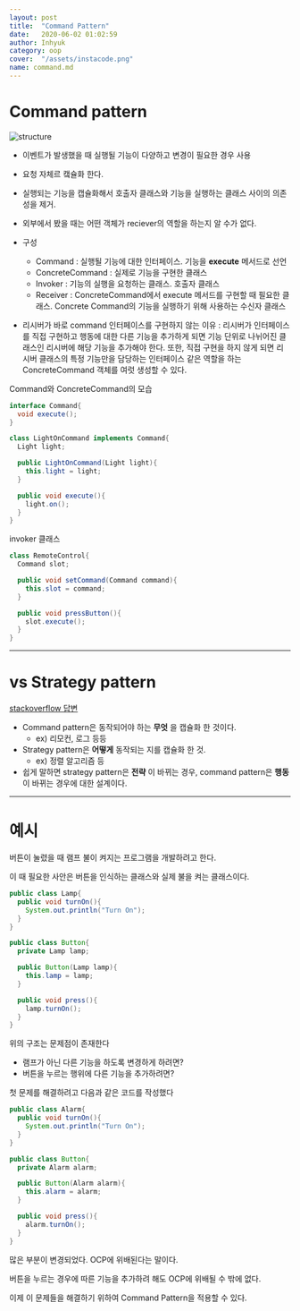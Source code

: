 ```yaml
---
layout: post
title:  "Command Pattern"
date:   2020-06-02 01:02:59
author: Inhyuk
category: oop
cover:  "/assets/instacode.png"
name: command.md
---
```


Command pattern
===============

![structure]({{site.baseurl}}/post_img/{{page.name}}/structure.gif)

- 이벤트가 발생했을 때 실행될 기능이 다양하고 변경이 필요한 경우 사용
- 요청 자체르 캨슐화 한다.
- 실행되는 기능을 캡슐화해서 호출자 클래스와 기능을 실행하는 클래스 사이의 의존성을 제거.
- 외부에서 봤을 때는 어떤 객체가 reciever의 역할을 하는지 알 수가 없다.

- 구성
  - Command : 실행될 기능에 대한 인터페이스. 기능을 **execute** 메서드로 선언
  - ConcreteCommand : 실제로 기능을 구현한 클래스
  - Invoker : 기능의 실행을 요청하는 클래스. 호출자 클래스
  - Receiver : ConcreteCommand에서 execute 메서드를 구현할 때 필요한 클래스. Concrete Command의 기능을 실행하기 위해 사용하는 수신자 클래스

- 리시버가 바로 command 인터페이스를 구현하지 않는 이유 : 리시버가 인터페이스를 직접 구현하고 행동에 대한 다른 기능을 추가하게 되면 기능 단위로 나뉘어진 클래스인 리시버에 해당 기능을 추가해야 한다. 또한, 직접 구현을 하지 않게 되면 리시버 클래스의 특정 기능만을 담당하는 인터페이스 같은 역할을 하는 ConcreteCommand 객체를 여럿 생성할 수 있다.

Command와 ConcreteCommand의 모습

```java
interface Command{
  void execute();
}

class LightOnCommand implements Command{
  Light light;

  public LightOnCommand(Light light){
    this.light = light;
  }

  public void execute(){
    light.on();
  }
}
```

invoker 클래스

```java
class RemoteControl{
  Command slot;

  public void setCommand(Command command){
    this.slot = command;
  }

  public void pressButton(){
    slot.execute();
  }
}
```

- - -

vs Strategy pattern
=================

[stackoverflow 답변](https://stackoverflow.com/questions/4834979/difference-between-strategy-pattern-and-command-pattern)

- Command pattern은 동작되어야 하는 **무엇** 을 캡슐화 한 것이다.
  - ex) 리모컨, 로그 등등
- Strategy pattern은 **어떻게** 동작되는 지를 캡슐화 한 것.
  - ex) 정렬 알고리즘 등
- 쉽게 말하면 strategy pattern은 **전략** 이 바뀌는 경우, command pattern은 **행동** 이 바뀌는 경우에 대한 설계이다.

- - -

예시
====

버튼이 눌렸을 때 램프 불이 켜지는 프로그램을 개발하려고 한다.

이 때 필요한 사안은 버튼을 인식하는 클래스와 실제 불을 켜는 클래스이다.

```java
public class Lamp{
  public void turnOn(){
    System.out.println("Turn On");
  }
}

public class Button{
  private Lamp lamp;

  public Button(Lamp lamp){
    this.lamp = lamp;
  }

  public void press(){
    lamp.turnOn();
  }
}
```

위의 구조는 문제점이 존재한다
  - 램프가 아닌 다른 기능을 하도록 변경하게 하려면?
  - 버튼을 누르는 행위에 다른 기능을 추가하려면?

첫 문제를 해결하려고 다음과 같은 코드를 작성했다

```java
public class Alarm{
  public void turnOn(){
    System.out.println("Turn On");
  }
}

public class Button{
  private Alarm alarm;

  public Button(Alarm alarm){
    this.alarm = alarm;
  }

  public void press(){
    alarm.turnOn();
  }
}
```

많은 부분이 변경되었다. OCP에 위배된다는 말이다.

버튼을 누르는 경우에 따른 기능을 추가하려 해도 OCP에 위배될 수 밖에 없다.

이제 이 문제들을 해결하기 위하여 Command Pattern을 적용할 수 있다.
